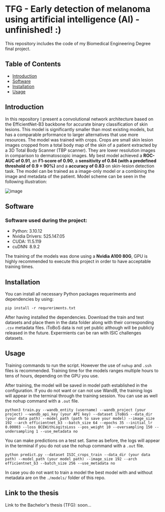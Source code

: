 # TFG - Early detection of melanoma using artificial intelligence (AI) - unfinished! :)

This repository includes the code of my Biomedical Engineering Degree final project.

## Table of Contents
- [Introduction](#introduction)
- [Software](#software)
- [Installation](#installation)
- [Usage](#usage)

## Introduction
In this repository I present a convolutional network architecture based on the EfficientNet-B3 backbone for accurate binary classification of skin lesions. This model is significantly smaller than most existing models, but has a comparable prformance to larger alternatives that use more resources. The model was trained with crops. Crops are small skin lesion images cropped from a total body map of the skin of a patient extracted by a 3D Total Body Scanner (TBP scanner). They are lower resolution images in comparison to dermatoscopic images. My best model achieved a **ROC-AUC of 0.91**, an **F1-score of 0.90**, a **sensitivity of 0.84 (with a predefined threshold of 0.9 = 90%)** and a **accuracy of 0.83** on skin-lesion detection task. The model can be trained as a image-only model or a combining the image and metadata of the patient. Model scheme can be seen in the following illustration:

![image](https://github.com/user-attachments/assets/0f340340-9097-49b3-8a6a-d86b2536ef91)

## Software

### Software used during the project:
-  Python: 3.10.12
-  Nvidia Drivers: 525.147.05
-  CUDA: 11.5.119
-  cuDNN: 8.9.2

The training of the models was done using a **Nvidia A100 80G**, GPU is highly recommended to execute this project in order to have acceptable training times.

## Installation
You can install all necessary Python packages requeriments and dependencies by using:

```
pip install -r requreriments.txt
```
After having installed the dependencies. Download the train and test datasets and place them in the data folder along with their corresponding `.csv` metadata files. iToBoS data is not yet public although will be publicly released in the future. Expermients can be ran with ISIC challenges datasets.

## Usage
Training commands to run the script. However the use of `nohup` and `.ssh` files is recommended. Training time for the models ranges multiple hours to tens of hours, depending on the GPU you use.

After training, the model will be saved in model path established in the configuration. If you do not want or can not use WandB, the training logs will appear in the terminal through the training session. You can use as well the nohup command with a `.out` file.
```
python3 train.py --wandb_entity (username) --wandb_project (your project) --wandb_api_key (your API key) --dataset iToBoS --data_dir (your data path) --model_path (path to save your model) --image_size 192 --arch efficientnet_b3 --batch_size 64 --epochs 35 --initial_lr 0.00003 --loss BCEWithLogitsLoss --pos_weight 10 --oversampling 150 --undersampling 1 --use_metadata no
```

You can make predictions on a test set. Same as before, the logs will appear in the terminal if you do not use the nohup command with a `.out` file.
```
python predict.py --dataset ISIC_crops_train --data_dir (your data path) --model_path (your model path) --image_size 192 --arch efficientnet_b3 --batch_size 256 --use_metadata no
```

In case you do not want to train a model the best model with and without metadata are on the `./models/` folder of this repo.

## Link to the thesis
Link to the Bachelor's thesis (TFG): soon...
